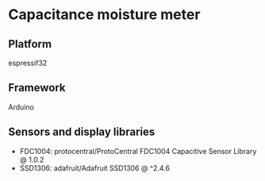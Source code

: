 # Capacitance moisture meter

## Platform 
espressif32

## Framework
Arduino

## Sensors and display libraries
- FDC1004: protocentral/ProtoCentral FDC1004 Capacitive Sensor Library @ 1.0.2 
- SSD1306: adafruit/Adafruit SSD1306 @ ^2.4.6